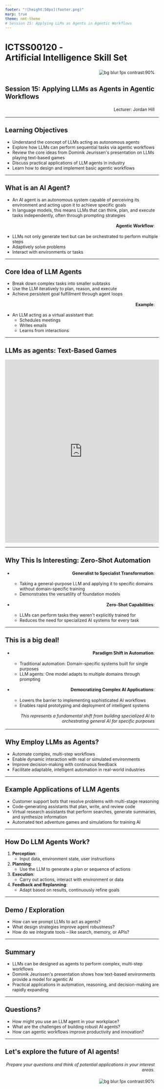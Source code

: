 ```yaml
---
footer: "![height:50px](footer.png)"
marp: true
theme: nmt-theme
# Session 15: Applying LLMs as Agents in Agentic Workflows
---
```


<!-- _class: lead -->
# ICTSS00120 - <br> Artificial Intelligence Skill Set
![bg blur:1px contrast:90%](https://images-wixmp-ed30a86b8c4ca887773594c2.wixmp.com/f/afa6e72c-8df3-4d8a-aba0-d3d8c0404e28/dgeejdo-2636687f-dce2-4182-9061-f44831261ec0.jpg/v1/fill/w_922,h_866,q_70,strp/ai_gaze_by_roguedawg777_dgeejdo-pre.jpg?token=eyJ0eXAiOiJKV1QiLCJhbGciOiJIUzI1NiJ9.eyJzdWIiOiJ1cm46YXBwOjdlMGQxODg5ODIyNjQzNzNhNWYwZDQxNWVhMGQyNmUwIiwiaXNzIjoidXJuOmFwcDo3ZTBkMTg4OTgyMjY0MzczYTVmMGQ0MTVlYTBkMjZlMCIsIm9iaiI6W1t7ImhlaWdodCI6Ijw9OTYyIiwicGF0aCI6IlwvZlwvYWZhNmU3MmMtOGRmMy00ZDhhLWFiYTAtZDNkOGMwNDA0ZTI4XC9kZ2VlamRvLTI2MzY2ODdmLWRjZTItNDE4Mi05MDYxLWY0NDgzMTI2MWVjMC5qcGciLCJ3aWR0aCI6Ijw9MTAyNCJ9XV0sImF1ZCI6WyJ1cm46c2VydmljZTppbWFnZS5vcGVyYXRpb25zIl19.RSVY32rSmLLuV0Vdf0MN9WCvGH6IeAqAkeZPsUrWwqk)

## Session 15: Applying LLMs as Agents in Agentic Workflows

Lecturer: Jordan Hill

<style scoped>
p {
  padding:0.25em;
  padding-right:1em;
  text-align: right;
}
</style>

---

## Learning Objectives

- Understand the concept of LLMs acting as autonomous agents
- Explore how LLMs can perform sequential tasks via agentic workflows
- Review the core ideas from Dominik Jeurissen's presentation on LLMs playing text-based games
- Discuss practical applications of LLM agents in industry
- Learn how to design and implement basic agentic workflows

---

## What is an AI Agent?

- An AI agent is an autonomous system capable of perceiving its environment and acting upon it to achieve specific goals
- In language models, this means LLMs that can think, plan, and execute tasks independently, often through prompting strategies

**Agentic Workflow**:
- LLMs not only generate text but can be orchestrated to perform multiple steps
- Adaptively solve problems
- Interact with environments or tasks

---

## Core Idea of LLM Agents

- Break down complex tasks into smaller subtasks
- Use the LLM iteratively to plan, reason, and execute
- Achieve persistent goal fulfillment through agent loops

**Example**:
- An LLM acting as a virtual assistant that:
  - Schedules meetings
  - Writes emails
  - Learns from interactions

---

## LLMs as agents: Text-Based Games

<iframe width="100%" height="600" src="https://www.youtube.com/embed/d3rFLAfT2gw?start=10" title="LLMs playing text games" frameborder="0" allowfullscreen></iframe>


---

## Why This Is Interesting: Zero-Shot Automation

- **Generalist to Specialist Transformation**:
  - Taking a general-purpose LLM and applying it to specific domains without domain-specific training
  - Demonstrates the versatility of foundation models

- **Zero-Shot Capabilities**:
  - LLMs can perform tasks they weren't explicitly trained for
  - Reduces the need for specialized AI systems for every task


---

## This is a big deal!

- **Paradigm Shift in Automation**:
  - Traditional automation: Domain-specific systems built for single purposes
  - LLM agents: One model adapts to multiple domains through prompting

- **Democratizing Complex AI Applications**:
  - Lowers the barrier to implementing sophisticated AI workflows
  - Enables rapid prototyping and deployment of intelligent systems

*This represents a fundamental shift from building specialized AI to orchestrating general AI for specific purposes*

---

## Why Employ LLMs as Agents?

- Automate complex, multi-step workflows
- Enable dynamic interaction with real or simulated environments
- Improve decision-making with continuous feedback
- Facilitate adaptable, intelligent automation in real-world industries

---

## Example Applications of LLM Agents

- Customer support bots that resolve problems with multi-stage reasoning
- Code-generating assistants that plan, write, and review code
- Virtual research assistants that perform searches, generate summaries, and synthesize information
- Automated text adventure games and simulations for training AI

---

## How Do LLM Agents Work?

1. **Perception**:
   - Input data, environment state, user instructions
2. **Planning**:
   - Use the LLM to generate a plan or sequence of actions
3. **Execution**:
   - Carry out actions, interact with environment or data
4. **Feedback and Replanning**:
   - Adapt based on results, continuously refine goals

---

## Demo / Exploration

- How can we prompt LLMs to act as agents?
- What design strategies improve agent robustness?
- How do we integrate tools – like search, memory, or APIs?

---

## Summary

- LLMs can be designed as agents to perform complex, multi-step workflows
- Dominik Jeurissen's presentation shows how text-based environments provide a model for agentic AI
- Practical applications in automation, reasoning, and decision-making are rapidly expanding

---

## Questions?

- How might you use an LLM agent in your workplace?
- What are the challenges of building robust AI agents?
- How can agentic workflows improve productivity and innovation?

---

## Let's explore the future of AI agents!

*Prepare your questions and think of potential applications in your interest areas.*

![bg blur:1px contrast:90%](https://images-wixmp-ed30a86b8c4ca887773594c2.wixmp.com/f/afa6e72c-8df3-4d8a-aba0-d3d8c0404e28/dgeejdo-2636687f-dce2-4182-9061-f44831261ec0.jpg/v1/fill/w_922,h_866,q_70,strp/ai_gaze_by_roguedawg777_dgeejdo-pre.jpg?token=eyJ0eXAiOiJKV1QiLCJhbGciOiJIUzI1NiJ9.eyJzdWIiOiJ1cm46YXBwOjdlMGQxODg5ODIyNjQzNzNhNWYwZDQxNWVhMGQyNmUwIiwiaXNzIjoidXJuOmFwcDo3ZTBkMTg4OTgyMjY0MzczYTVmMGQ0MTVlYTBkMjZlMCIsIm9iaiI6W1t7ImhlaWdodCI6Ijw9OTYyIiwicGF0aCI6IlwvZlwvYWZhNmU3MmMtOGRmMy00ZDhhLWFiYTAtZDNkOGMwNDA0ZTI4XC9kZ2VlamRvLTI2MzY2ODdmLWRjZTItNDE4Mi05MDYxLWY0NDgzMTI2MWVjMC5qcGciLCJ3aWR0aCI6Ijw9MTAyNCJ9XV0sImF1ZCI6WyJ1cm46c2VydmljZTppbWFnZS5vcGVyYXRpb25zIl19.RSVY32rSmLLuV0Vdf0MN9WCvGH6IeAqAkeZPsUrWwqk)
